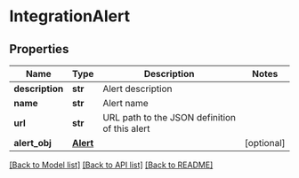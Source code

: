 # IntegrationAlert

## Properties
Name | Type | Description | Notes
------------ | ------------- | ------------- | -------------
**description** | **str** | Alert description | 
**name** | **str** | Alert name | 
**url** | **str** | URL path to the JSON definition of this alert | 
**alert_obj** | [**Alert**](Alert.md) |  | [optional] 

[[Back to Model list]](../README.md#documentation-for-models) [[Back to API list]](../README.md#documentation-for-api-endpoints) [[Back to README]](../README.md)


